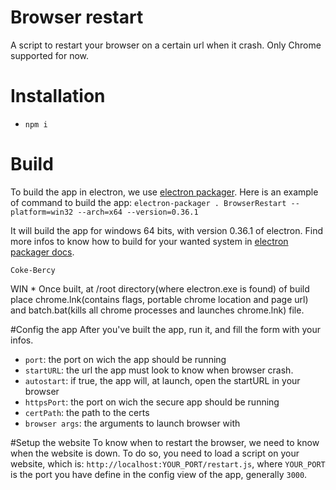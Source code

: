 # Browser restart

A script to restart your browser on a certain url when it crash. Only Chrome supported for now.

# Installation
* `npm i`

# Build
To build the app in electron, we use [electron packager](https://github.com/maxogden/electron-packager). Here is an example of command to build the app: 
`electron-packager . BrowserRestart --platform=win32 --arch=x64 --version=0.36.1`

It will build the app for windows 64 bits, with version 0.36.1 of electron. Find more infos to know how to build for your wanted system in [electron packager docs](https://github.com/maxogden/electron-packager#programmatic-api).

```
Coke-Bercy
```
  WIN
    * Once built, at /root directory(where electron.exe is found) of build place chrome.lnk(contains flags, portable chrome location and page url) and batch.bat(kills all chrome processes and launches chrome.lnk) file.

#Config the app
After you've built the app, run it, and fill the form with your infos.
* `port`: the port on wich the app should be running
* `startURL`: the url the app must look to know when browser crash.
* `autostart`: if true, the app will, at launch, open the startURL in your browser
* `httpsPort`: the port on wich the secure app should be running
* `certPath`: the path to the certs
* `browser args`: the arguments to launch browser with

#Setup the website
To know when to restart the browser, we need to know when the website is down. To do so, you need to load a script on your website, which is: `http://localhost:YOUR_PORT/restart.js`, where `YOUR_PORT` is the port you have define in the config view of the app, generally `3000`.
